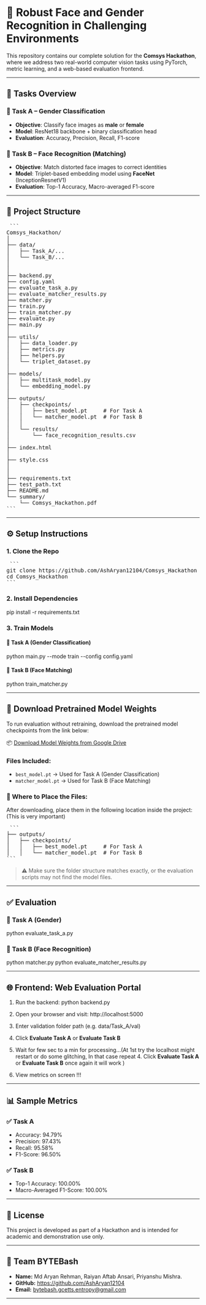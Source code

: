 
# 🎯 Robust Face and Gender Recognition in Challenging Environments

This repository contains our complete solution for the **Comsys Hackathon**, where we address two real-world computer vision tasks using PyTorch, metric learning, and a web-based evaluation frontend.

---

## 🧠 Tasks Overview

### 🔹 Task A – Gender Classification
- **Objective**: Classify face images as **male** or **female**
- **Model**: ResNet18 backbone + binary classification head
- **Evaluation**: Accuracy, Precision, Recall, F1-score

### 🔹 Task B – Face Recognition (Matching)
- **Objective**: Match distorted face images to correct identities
- **Model**: Triplet-based embedding model using **FaceNet** (InceptionResnetV1)
- **Evaluation**: Top-1 Accuracy, Macro-averaged F1-score

---

## 📁 Project Structure

<pre> ```
Comsys_Hackathon/
│
├── data/
│   ├── Task_A/...
│   └── Task_B/...
│
│
├── backend.py
├── config.yaml
├── evaluate_task_a.py
├── evaluate_matcher_results.py
├── matcher.py
├── train.py
├── train_matcher.py
├── evaluate.py
├── main.py
│
├── utils/
│   ├── data_loader.py
│   ├── metrics.py
│   ├── helpers.py
│   └── triplet_dataset.py
│
├── models/
│   ├── multitask_model.py
│   └── embedding_model.py
│
├── outputs/
│   ├── checkpoints/
│   │   ├── best_model.pt     # For Task A
│   │   └── matcher_model.pt  # For Task B
│   │
│   └── results/
│       └── face_recognition_results.csv
│
├── index.html
│
├── style.css
│
│
├── requirements.txt
├── test_path.txt
├── README.md
└── summary/
    └── Comsys_Hackathon.pdf
``` </pre>

---

## ⚙️ Setup Instructions

### 1. Clone the Repo
<pre> ```
git clone https://github.com/AshAryan12104/Comsys_Hackathon
cd Comsys_Hackathon
``` </pre>

### 2. Install Dependencies
pip install -r requirements.txt

### 3. Train Models

#### 🔹 Task A (Gender Classification)
python main.py --mode train --config config.yaml

#### 🔹 Task B (Face Matching)
python train_matcher.py

---

## 🔐 Download Pretrained Model Weights

To run evaluation without retraining, download the pretrained model checkpoints from the link below:

📦 [Download Model Weights from Google Drive](https://drive.google.com/drive/folders/1IjbLg77rXdhvyadaN2vDwgEpFyu935v2?usp=sharing)

### Files Included:

- `best_model.pt` → Used for Task A (Gender Classification)
- `matcher_model.pt` → Used for Task B (Face Matching)

### 📂 Where to Place the Files:

After downloading, place them in the following location inside the project: (This is very important)
<pre> ```
├── outputs/
│   ├── checkpoints/
│   │   ├── best_model.pt     # For Task A
│   │   └── matcher_model.pt  # For Task B
``` </pre>

> ⚠️ Make sure the folder structure matches exactly, or the evaluation scripts may not find the model files.

---

## ✅ Evaluation

### 🔹 Task A (Gender)
python evaluate_task_a.py

### 🔹 Task B (Face Recognition)
python matcher.py
python evaluate_matcher_results.py

---

## 🌐 Frontend: Web Evaluation Portal 

1. Run the backend:
python backend.py

2. Open your browser and visit:
http://localhost:5000

3. Enter validation folder path (e.g. data/Task_A/val)

4. Click **Evaluate Task A** or **Evaluate Task B**

5. Wait for few sec to a min for processing...(At 1st try the localhost might restart or do some glitching, In that case repeat 4. Click **Evaluate Task A** or **Evaluate Task B** once again it will work )

5. View metrics on screen !!!

---

## 📊 Sample Metrics

### ✅ Task A
- Accuracy: 94.79%
- Precision: 97.43%
- Recall: 95.58%
- F1-Score: 96.50%

### ✅ Task B
- Top-1 Accuracy: 100.00%
- Macro-Averaged F1-Score: 100.00%

---

## 📄 License

This project is developed as part of a Hackathon and is intended for academic and demonstration use only.

---

## 👥 Team BYTEBash

- **Name:** Md Aryan Rehman, Raiyan Aftab Ansari, Priyanshu Mishra.
- **GitHub:** https://github.com/AshAryan12104
- **Email:** bytebash.gcetts.entropy@gmail.com 
---
